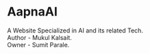 # AapnaAI
A Website Specialized in  AI and its related Tech.<br>
Author - Mukul Kalsait.<br>
Owner - Sumit Parale.<br>
